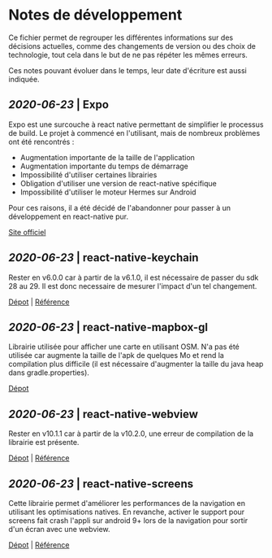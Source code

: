 # Notes de développement

Ce fichier permet de regrouper les différentes informations sur des décisions actuelles, comme des changements de version ou des choix de technologie, tout cela dans le but de ne pas répéter les mêmes erreurs.

Ces notes pouvant évoluer dans le temps, leur date d'écriture est aussi indiquée.

## _2020-06-23_ | Expo

Expo est une surcouche à react native permettant de simplifier le processus de build. Le projet à commencé en l'utilisant, mais de nombreux problèmes ont été rencontrés :
* Augmentation importante de la taille de l'application
* Augmentation importante du temps de démarrage
* Impossibilité d'utiliser certaines librairies
* Obligation d'utiliser une version de react-native spécifique
* Impossibilité d'utiliser le moteur Hermes sur Android

Pour ces raisons, il a été décidé de l'abandonner pour passer à un développement en react-native pur. 

[Site officiel](https://docs.expo.io/)


## _2020-06-23_ | react-native-keychain

Rester en v6.0.0 car à partir de la v6.1.0, il est nécessaire de passer du sdk 28 au 29. Il est donc necessaire de mesurer l'impact d'un tel changement.

[Dépot](https://github.com/oblador/react-native-keychain) | [Référence](https://github.com/oblador/react-native-keychain/issues/351)


## _2020-06-23_ | react-native-mapbox-gl

Librairie utilisée pour afficher une carte en utilisant OSM. N'a pas été utilisée car augmente la taille de l'apk de quelques Mo et rend la compilation plus difficile (il est nécessaire d'augmenter la taille du java heap dans gradle.properties).

[Dépot](https://github.com/react-native-mapbox-gl/maps)

## _2020-06-23_ | react-native-webview

Rester en v10.1.1 car à partir de la v10.2.0, une erreur de compilation de la librairie est présente.

[Dépot](https://github.com/react-native-community/react-native-webview) | [Référence](https://github.com/react-native-community/react-native-webview/issues/1437)

## _2020-06-23_ | react-native-screens

Cette librairie permet d'améliorer les performances de la navigation en utilisant les optimisations natives.
En revanche, activer le support pour screens fait crash l'appli sur android 9+ lors de la navigation pour sortir d'un écran avec une webview.

[Dépot](https://github.com/software-mansion/react-native-screens) | [Référence](https://reactnavigation.org/docs/react-native-screens/)
